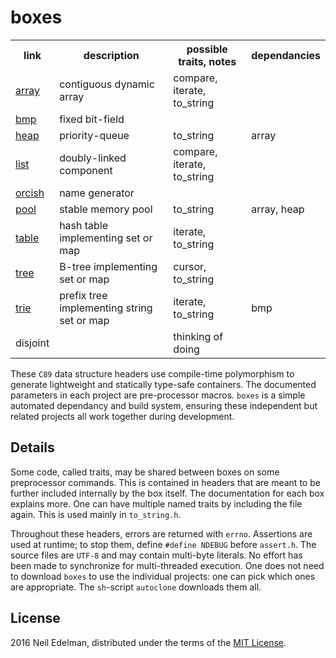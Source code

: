 # boxes #

<table><tr>
	<th>link</th>
	<th>description</th>
	<th>possible traits, notes</th>
	<th>dependancies</th>
</tr><tr>
	<td><a href="https://github.com/neil-edelman/array">array</a></td>
	<td>contiguous dynamic array</td>
	<td>compare, iterate, to_string</td>
	<td></td>
</tr><tr>
	<td><a href = "https://github.com/neil-edelman/bmp">bmp</a></td>
	<td>fixed bit-field</td>
	<td></td>
	<td></td>
</tr><tr>
	<td><a href = "https://github.com/neil-edelman/heap">heap</a></td>
	<td>priority-queue</td>
	<td>to_string</td>
	<td>array</td>
</tr><tr>
	<td><a href = "https://github.com/neil-edelman/list">list</a></td>
	<td>doubly-linked component</td>
	<td>compare, iterate, to_string</td>
	<td></td>
</tr><tr>
	<td><a href = "https://github.com/neil-edelman/orcish">orcish</a></td>
	<td>name generator</td>
	<td></td>
	<td></td>
</tr><tr>
	<td><a href = "https://github.com/neil-edelman/pool">pool</a></td>
	<td>stable memory pool</td>
	<td>to_string</td>
	<td>array, heap</td>
</tr><tr>
	<td><a href = "https://github.com/neil-edelman/table">table</a></td>
	<td>hash table implementing set or map</td>
	<td>iterate, to_string</td>
	<td></td>
</tr><tr>
	<td><a href = "https://github.com/neil-edelman/tree">tree</a></td>
	<td>B-tree implementing set or map</td>
	<td>cursor, to_string</td>
	<td></td>
</tr><tr>
	<td><a href = "https://github.com/neil-edelman/trie">trie</a></td>
	<td>prefix tree implementing string set or map</td>
	<td>iterate, to_string</td>
	<td>bmp</td>
</tr><tr>
	<td>disjoint</td>
	<td></td>
	<td>thinking of doing</td>
	<td></td>
</tr></table>

These `C89` data structure headers use compile-time polymorphism
to generate lightweight and statically type-safe containers.  The
documented parameters in each project are pre-processor macros.
`boxes` is a simple automated dependancy and build system, ensuring
these independent but related projects all work together during
development.

## Details ##

Some code, called traits, may be shared between boxes on some
preprocessor commands. This is contained in headers that are meant
to be further included internally by the box itself. The documentation
for each box explains more. One can have multiple named traits by
including the file again. This is used mainly in `to_string.h`.

Throughout these headers, errors are returned with `errno`. Assertions
are used at runtime; to stop them, define `#define NDEBUG` before
`assert.h`. The source files are `UTF-8` and may contain multi-byte
literals. No effort has been made to synchronize for multi-threaded
execution. One does not need to download `boxes` to use the individual
projects: one can pick which ones are appropriate. The `sh`-script
`autoclone` downloads them all.

## License ##

2016 Neil Edelman, distributed under the terms of the [MIT
License](https://opensource.org/licenses/MIT).
